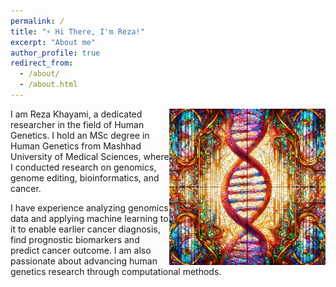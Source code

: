 ```yaml
---
permalink: /
title: "⚡ Hi There, I'm Reza!"
excerpt: "About me"
author_profile: true
redirect_from: 
  - /about/
  - /about.html
---
```

<img src="/images/landing2.jpg" alt="DNA" align="right" width="250px">
I am Reza Khayami, a dedicated researcher in the field of Human Genetics. I hold an MSc degree in Human Genetics from Mashhad University of Medical Sciences, where I conducted research on genomics, genome editing, bioinformatics, and cancer.

I have experience analyzing genomics data and applying machine learning to it to enable earlier cancer diagnosis, find prognostic biomarkers and predict cancer outcome. I am also passionate about advancing human genetics research through computational methods.
